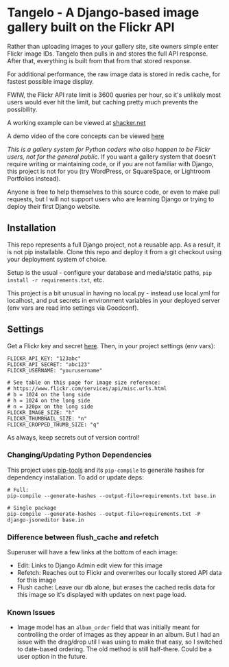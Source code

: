 # Tangelo - A Django-based image gallery built on the Flickr API

Rather than uploading images to your gallery site, site owners simple enter Flickr image IDs. Tangelo then pulls in and stores the full API response. After that, everything is built from that from that stored response.

For additional performance, the raw image data is stored in redis cache, for fastest possible image display.

FWIW, the Flickr API rate limit is 3600 queries per hour, so it's unlikely most users would ever hit the limit, but caching pretty much prevents the possibility.

A working example can be viewed at [shacker.net](https://shacker.net)

A demo video of the core concepts can be viewed [here](https://www.youtube.com/watch?v=K5676XDifrs)

*This is a gallery system for Python coders who also happen to be Flickr users, not for the
general public.* If you want a gallery system that doesn’t require writing or maintaining code, or if you are not familiar with Django, this project is not for you (try WordPress, or  SquareSpace, or Lightroom Portfolios instead).

Anyone is free to help themselves to this source code, or even to make pull requests, but I will not support users who are learning Django or trying to deploy their first Django website.

## Installation
This repo represents a full Django project, not a reusable app. As a result, it is not pip
installable. Clone this repo and deploy it from a git checkout using your deployment system of
choice.

Setup is the usual - configure your database and media/static paths, `pip install -r requirements.txt`, etc.

This project is a bit unusual in having no local.py - instead use local.yml for localhost, and put
secrets in environment variables in your deployed server (env vars are read into settings via Goodconf).

## Settings
Get a Flickr key and secret [here](https://www.flickr.com/services/api/misc.api_keys.html). Then, in your project settings (env vars):

```
FLICKR_API_KEY: "123abc"
FLICKR_API_SECRET: "abc123"
FLICKR_USERNAME: "yourusername"

# See table on this page for image size reference:
# https://www.flickr.com/services/api/misc.urls.html
# b = 1024 on the long side
# h = 1024 on the long side
# n = 320px on the long side
FLICKR_IMAGE_SIZE: "h"
FLICKR_THUMBNAIL_SIZE: "n"
FLICKR_CROPPED_THUMB_SIZE: "q"
```

As always, keep secrets out of version control!

### Changing/Updating Python Dependencies

This project uses [pip-tools](https://pypi.org/project/pip-tools/) and its `pip-compile` to generate hashes for dependency installation. To add or update deps:

```
# Full:
pip-compile --generate-hashes --output-file=requirements.txt base.in

# Single package
pip-compile --generate-hashes --output-file=requirements.txt -P django-jsoneditor base.in
```

### Difference between flush_cache and refetch

Superuser will have a few links at the bottom of each image:

- Edit: Links to Django Admin edit view for this image
- Refetch: Reaches out to Flickr and overwrites our locally stored API data for this image
- Flush cache: Leave our db alone, but erases the cached redis data for this image so it's
  displayed with updates on next page load.

### Known Issues

- Image model has an `album_order` field that was initially meant for controlling the order of images as they appear in an album. But I had an issue with the drag/drop util I was using to make that easy, so I switched to date-based ordering. The old method is still half-there. Could be a user option in the future.

